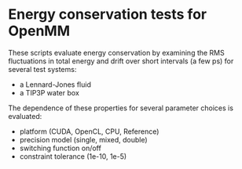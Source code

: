 # Energy conservation tests for OpenMM

These scripts evaluate energy conservation by examining the RMS fluctuations in total energy and drift over short intervals (a few ps) for several test systems:
* a Lennard-Jones fluid
* a TIP3P water box

The dependence of these properties for several parameter choices is evaluated:
* platform (CUDA, OpenCL, CPU, Reference)
* precision model (single, mixed, double)
* switching function on/off
* constraint tolerance (1e-10, 1e-5)
